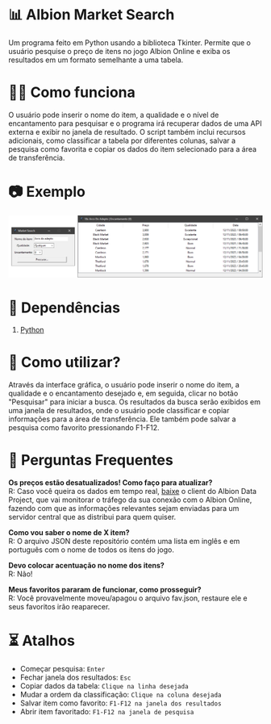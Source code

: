 # __📊 Albion Market Search__
Um programa feito em Python usando a biblioteca Tkinter. Permite que o usuário pesquise o preço de itens no jogo Albion Online e exiba os resultados em um formato semelhante a uma tabela.

# __👨‍💻 Como funciona__
O usuário pode inserir o nome do item, a qualidade e o nível de encantamento para pesquisar e o programa irá recuperar dados de uma API externa e exibir no janela de resultado. O script também inclui recursos adicionais, como classificar a tabela por diferentes colunas, salvar a pesquisa como favorita e copiar os dados do item selecionado para a área de transferência.

# __📷 Exemplo__
![](/img_exemplo.png?raw=true "Exemplo")

# __📌 Dependências__
1. [Python](https://www.python.org/downloads/)

# __🤔 Como utilizar?__
Através da interface gráfica, o usuário pode inserir o nome do item, a qualidade e o encantamento desejado e, em seguida, clicar no botão "Pesquisar" para iniciar a busca. Os resultados da busca serão exibidos em uma janela de resultados, onde o usuário pode classificar e copiar informações para a área de transferência. Ele também pode salvar a pesquisa como favorito pressionando F1-F12. <br>

# __🙋 Perguntas Frequentes__
__Os preços estão desatualizados! Como faço para atualizar?__<br>
      R: Caso você queira os dados em tempo real, [baixe](https://github.com/BroderickHyman/albiondata-client/releases) o client do Albion Data Project, que vai monitorar o tráfego da sua conexão com o Albion Online, fazendo com que as informações relevantes sejam enviadas para um servidor central que as distribui para quem quiser.

__Como vou saber o nome de X item?__<br>
      R: O arquivo JSON deste repositório contém uma lista em inglês e em português com o nome de todos os itens do jogo.

__Devo colocar acentuação no nome dos itens?__<br>
      R: Não!

__Meus favoritos pararam de funcionar, como prosseguir?__<br>
      R: Você provavelmente moveu/apagou o arquivo fav.json, restaure ele e seus favoritos irão reaparecer.


# __⏳ Atalhos__
- Começar pesquisa: `Enter`
- Fechar janela dos resultados: `Esc`
- Copiar dados da tabela: `Clique na linha desejada`
- Mudar a ordem da classificação: `Clique na coluna desejada`
- Salvar item como favorito: `F1-F12 na janela dos resultados`
- Abrir item favoritado: `F1-F12 na janela de pesquisa`
